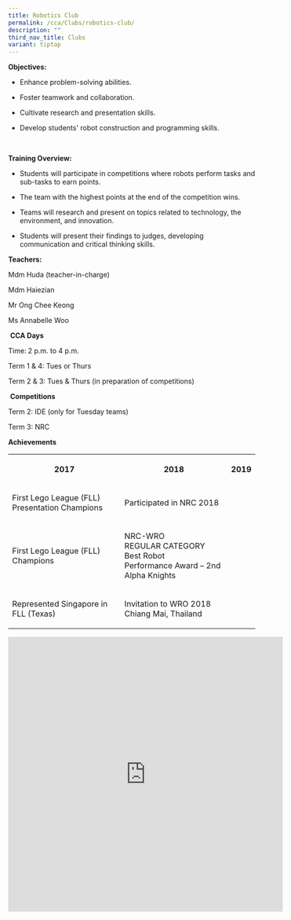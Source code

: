 ```yaml
---
title: Robotics Club
permalink: /cca/Clubs/robotics-club/
description: ""
third_nav_title: Clubs
variant: tiptap
---
```

<p><strong>Objectives:</strong>
</p>
<ul data-tight="true" class="tight">
<li>
<p>Enhance problem-solving abilities.</p>
</li>
<li>
<p>Foster teamwork and collaboration.</p>
</li>
<li>
<p>Cultivate research and presentation skills.</p>
</li>
<li>
<p>Develop students' robot construction and programming skills.</p>
</li>
</ul>
<p><strong>&nbsp;</strong>
</p>
<p><strong>Training Overview:</strong>
</p>
<ul data-tight="true" class="tight">
<li>
<p>Students will participate in competitions where robots perform tasks and
sub-tasks to earn points.</p>
</li>
<li>
<p>The team with the highest points at the end of the competition wins.</p>
</li>
<li>
<p>Teams will research and present on topics related to technology, the environment,
and innovation.</p>
</li>
<li>
<p>Students will present their findings to judges, developing communication
and critical thinking skills.</p>
</li>
</ul>
<p><strong>Teachers:</strong>
</p>
<p>Mdm Huda (teacher-in-charge)</p>
<p>Mdm Haiezian</p>
<p>Mr Ong Chee Keong</p>
<p>Ms Annabelle Woo</p>
<p>&nbsp;<strong>CCA Days</strong>
</p>
<p>Time:<strong> </strong>2 p.m. to 4 p.m.</p>
<p>Term 1 &amp; 4: Tues or Thurs</p>
<p>Term 2 &amp; 3: Tues &amp; Thurs (in preparation of competitions)</p>
<p>&nbsp;<strong>Competitions</strong>
</p>
<p>Term 2: IDE (only for Tuesday teams)</p>
<p>Term 3: NRC</p>
<p><strong>Achievements</strong>
</p>
<table style="minWidth: 75px">
<colgroup>
<col>
<col>
<col>
</colgroup>
<tbody>
<tr>
<th rowspan="1" colspan="1">
<p>2017</p>
</th>
<th rowspan="1" colspan="1">
<p>2018</p>
</th>
<th rowspan="1" colspan="1">
<p>2019</p>
</th>
</tr>
<tr>
<td rowspan="1" colspan="1">
<p>First Lego League (FLL) Presentation Champions</p>
</td>
<td rowspan="1" colspan="1">
<p>Participated in NRC 2018</p>
</td>
<td rowspan="1" colspan="1">
<p></p>
</td>
</tr>
<tr>
<td rowspan="1" colspan="1">
<p>First Lego League (FLL) Champions</p>
</td>
<td rowspan="1" colspan="1">
<p>NRC-WRO
<br>REGULAR CATEGORY
<br>Best Robot
<br>Performance Award – 2nd Alpha Knights</p>
</td>
<td rowspan="1" colspan="1">
<p></p>
</td>
</tr>
<tr>
<td rowspan="1" colspan="1">
<p>Represented Singapore in FLL (Texas)</p>
</td>
<td rowspan="1" colspan="1">
<p>Invitation to WRO 2018 Chiang Mai, Thailand</p>
</td>
<td rowspan="1" colspan="1">
<p></p>
</td>
</tr>
</tbody>
</table>
<div class="iframe-wrapper">
<iframe height="560" width="560" allowfullscreen="true" frameborder="0" src="https://docs.google.com/presentation/d/e/2PACX-1vQkiZISIBriM-c53SJ0PdOa-AUl2g1svXDuPGp5ZemGMuJwHn6TCIJwIH04VytIvAvT8YkzYYgyadQk/embed?start=true&amp;loop=true&amp;delayms=3000"></iframe>
</div>
<p></p>